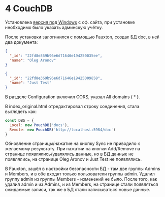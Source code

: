 # 4 CouchDB

Установлена [версия под Windows](https://couchdb.apache.org/#download) с оф. сайта, при установке необходимо было указать админскую учётку.

После установки залогинился с помощью Fauxton, создал БД doc, в ней два документа:
```json
{
  "_id": "22fd8e369b96e6d71646e194250035ee",
  "name": "Oleg Aronov"
}
```
```json
{
  "_id": "22fd8e369b96e6d71646e19425009858",
  "name": "Just Test"
}
```
В разделе Configuration включил CORS, указал All domains ( * ).

В index_original.html отредактировал строку соединения, стала выглядеть как:
```js
const DBS = {
  Local: new PouchDB('docs'),
  Remote: new PouchDB('http://localhost:5984/doc')
}
```

Обновление страницы/нажатие на кнопку Sync не приводило к желаемому результату. При нажатии на кнопки Add/Remove на странице появлялись/удалялись данные, но в БД данные не появлялись, на странице Oleg Aronov и Just Test не появлялись.

В Fauxton, зашёл в настройки безопасности БД - там две группы Admins и Members, и в обе входят только пользователи группы admin. Удалил группу admin из группы Members - изменений не было. После того, как удалил admin и из Admins, и из Members, на странице стали появляться ожидаемые записи, так же в БД стали записываться новые данные. 
